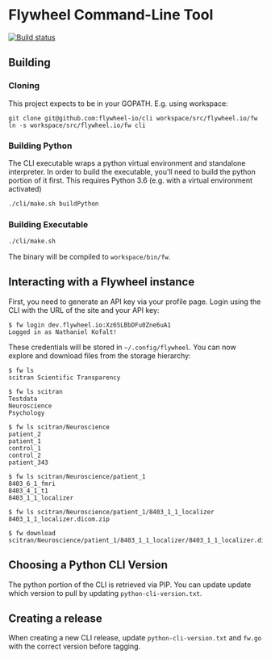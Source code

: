
# Flywheel Command-Line Tool

[![Build status](https://circleci.com/gh/flywheel-io/cli/tree/master.svg?style=shield&circle-token=fa0c0bf6fa27a8548231fc12baff5f633ae201d8)](https://circleci.com/gh/flywheel-io/cli)

## Building

### Cloning

This project expects to be in your GOPATH. E.g. using workspace:
```
git clone git@github.com:flywheel-io/cli workspace/src/flywheel.io/fw
ln -s workspace/src/flywheel.io/fw cli
```

### Building Python

The CLI executable wraps a python virtual environment and standalone interpreter.
In order to build the executable, you'll need to build the python portion of it first.
This requires Python 3.6 (e.g. with a virtual environment activated)

```bash
./cli/make.sh buildPython
```

### Building Executable

```bash
./cli/make.sh
```

The binary will be compiled to `workspace/bin/fw`.

## Interacting with a Flywheel instance

First, you need to generate an API key via your profile page.
Login using the CLI with the URL of the site and your API key:

```
$ fw login dev.flywheel.io:Xz6SLBbDFu0Zne6uA1
Logged in as Nathaniel Kofalt!
```

These credentials will be stored in `~/.config/flywheel`.
You can now explore and download files from the storage hierarchy:

```
$ fw ls
scitran Scientific Transparency

$ fw ls scitran
Testdata
Neuroscience
Psychology

$ fw ls scitran/Neuroscience
patient_2
patient_1
control_1
control_2
patient_343

$ fw ls scitran/Neuroscience/patient_1
8403_6_1_fmri
8403_4_1_t1
8403_1_1_localizer

$ fw ls scitran/Neuroscience/patient_1/8403_1_1_localizer
8403_1_1_localizer.dicom.zip

$ fw download scitran/Neuroscience/patient_1/8403_1_1_localizer/8403_1_1_localizer.dicom.zip
```

## Choosing a Python CLI Version

The python portion of the CLI is retrieved via PIP. You can update update which
version to pull by updating `python-cli-version.txt`.

## Creating a release

When creating a new CLI release, update `python-cli-version.txt` and `fw.go` with the
correct version before tagging.

